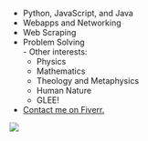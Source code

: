 - Python, JavaScript, and Java
- Webapps and Networking
- Web Scraping
- Problem Solving
<br>- Other interests:
    - Physics
    - Mathematics
    - Theology and Metaphysics
    - Human Nature
    - GLEE!
- <a href="https://www.fiverr.com/fire6945_">Contact me on Fiverr.</a>
<img align="left" src="https://github-readme-stats.vercel.app/api/top-langs/?username=fire6945&layout=compact&theme=radical&hide_border=true&card_width=250"/>
